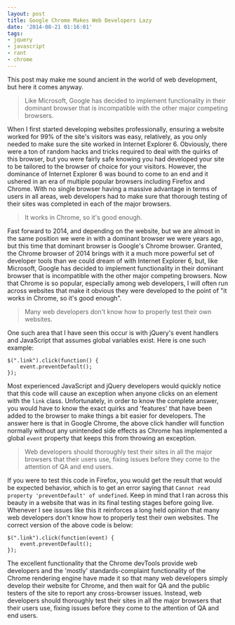 ```yaml
---
layout: post
title: Google Chrome Makes Web Developers Lazy
date: '2014-08-21 01:16:01'
tags:
- jquery
- javascript
- rant
- chrome
---
```


This post may make me sound ancient in the world of web development, but here it comes anyway. 

>Like Microsoft, Google has decided to implement functionality in their dominant browser that is incompatible with the other major competing browsers.

When I first started developing websites professionally, ensuring a website worked for 99% of the site's visitors was easy, relatively, as you only needed to make sure the site worked in Internet Explorer 6. Obviously, there were a ton of random hacks and tricks required to deal with the quirks of this browser, but you were fairly safe knowing you had developed your site to be tailored to the browser of choice for your visitors. However, the dominance of Internet Explorer 6 was bound to come to an end and it ushered in an era of multiple popular browsers including Firefox and Chrome. With no single browser having a massive advantage in terms of users in all areas, web developers had to make sure that thorough testing of their sites was completed in each of the major browsers.

>It works in Chrome, so it's good enough.

Fast forward to 2014, and depending on the website, but we are almost in the same position we were in with a dominant browser we were years ago, but this time that dominant browser is Google's Chrome browser. Granted, the Chrome browser of 2014 brings with it a much more powerful set of developer tools than we could dream of with Internet Explorer 6, but, like Microsoft, Google has decided to implement functionality in their dominant browser that is incompatible with the other major competing browsers. Now that Chrome is so popular, especially among web developers, I will often run across websites that make it obvious they were developed to the point of "it works in Chrome, so it's good enough".

>Many web developers don't know how to properly test their own websites.

One such area that I have seen this occur is with jQuery's event handlers and JavaScript that assumes global variables exist. Here is one such example:

```
$(".link").click(function() {
    event.preventDefault();
});
```

Most experienced JavaScript and jQuery developers would quickly notice that this code will cause an exception when anyone clicks on an element with the `link` class. Unfortunately, in order to know the complete answer, you would have to know the exact quirks and 'features' that have been added to the browser to make things a bit easier for developers. The answer here is that in Google Chrome, the above click handler will function normally without any unintended side effects as Chrome has implemented a global `event` property that keeps this from throwing an exception.

> Web developers should thoroughly test their sites in all the major browsers that their users use, fixing issues before they come to the attention of QA and end users.

If you were to test this code in Firefox, you would get the result that would be expected behavior, which is to get an error saying that `Cannot read property 'preventDefault' of undefined`. Keep in mind that I ran across this beauty in a website that was in its final testing stages before going live. Whenever I see issues like this it reinforces a long held opinion that many web developers don't know how to properly test their own websites. The correct version of the above code is below:

```
$(".link").click(function(event) {
    event.preventDefault();
});
```

The excellent functionality that the Chrome devTools provide web developers and the 'mostly' standards-complaint functionality of the Chrome rendering engine have made it so that many web developers simply develop their website for Chrome, and then wait for QA and the public testers of the site to report any cross-browser issues. Instead, web developers should thoroughly test their sites in all the major browsers that their users use, fixing issues before they come to the attention of QA and end users.